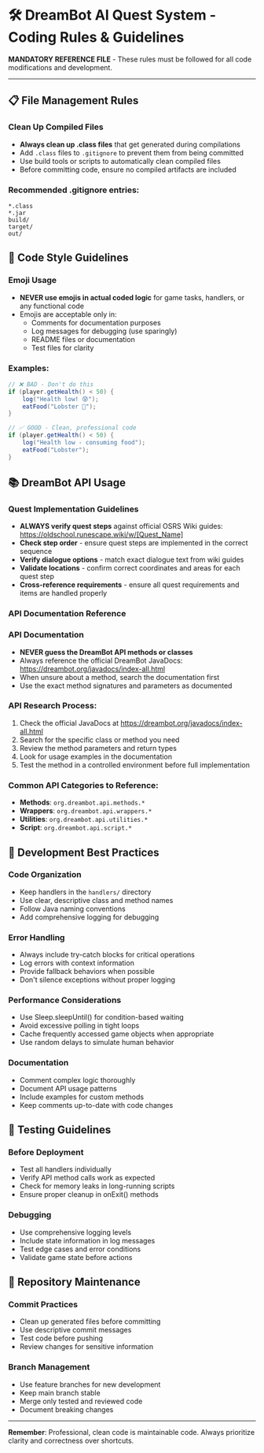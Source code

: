 # 🛠️ DreamBot AI Quest System - Coding Rules & Guidelines

**MANDATORY REFERENCE FILE** - These rules must be followed for all code modifications and development.

---

## 📋 File Management Rules

### Clean Up Compiled Files
- **Always clean up .class files** that get generated during compilations
- Add `.class` files to `.gitignore` to prevent them from being committed
- Use build tools or scripts to automatically clean compiled files
- Before committing code, ensure no compiled artifacts are included

### Recommended .gitignore entries:
```
*.class
*.jar
build/
target/
out/
```

## 🎨 Code Style Guidelines

### Emoji Usage
- **NEVER use emojis in actual coded logic** for game tasks, handlers, or any functional code
- Emojis are acceptable only in:
  - Comments for documentation purposes
  - Log messages for debugging (use sparingly)
  - README files or documentation
  - Test files for clarity

### Examples:
```java
// ❌ BAD - Don't do this
if (player.getHealth() < 50) {
    log("Health low! 😰");
    eatFood("Lobster 🦞");
}

// ✅ GOOD - Clean, professional code
if (player.getHealth() < 50) {
    log("Health low - consuming food");
    eatFood("Lobster");
}
```

## 📚 DreamBot API Usage

### Quest Implementation Guidelines
- **ALWAYS verify quest steps** against official OSRS Wiki guides: https://oldschool.runescape.wiki/w/[Quest_Name]
- **Check step order** - ensure quest steps are implemented in the correct sequence
- **Verify dialogue options** - match exact dialogue text from wiki guides
- **Validate locations** - confirm correct coordinates and areas for each quest step
- **Cross-reference requirements** - ensure all quest requirements and items are handled properly

### API Documentation Reference

### API Documentation
- **NEVER guess the DreamBot API methods or classes**
- Always reference the official DreamBot JavaDocs: https://dreambot.org/javadocs/index-all.html
- When unsure about a method, search the documentation first
- Use the exact method signatures and parameters as documented

### API Research Process:
1. Check the official JavaDocs at https://dreambot.org/javadocs/index-all.html
2. Search for the specific class or method you need
3. Review the method parameters and return types
4. Look for usage examples in the documentation
5. Test the method in a controlled environment before full implementation

### Common API Categories to Reference:
- **Methods**: `org.dreambot.api.methods.*`
- **Wrappers**: `org.dreambot.api.wrappers.*`
- **Utilities**: `org.dreambot.api.utilities.*`
- **Script**: `org.dreambot.api.script.*`

## 🚀 Development Best Practices

### Code Organization
- Keep handlers in the `handlers/` directory
- Use clear, descriptive class and method names
- Follow Java naming conventions
- Add comprehensive logging for debugging

### Error Handling
- Always include try-catch blocks for critical operations
- Log errors with context information
- Provide fallback behaviors when possible
- Don't silence exceptions without proper logging

### Performance Considerations
- Use Sleep.sleepUntil() for condition-based waiting
- Avoid excessive polling in tight loops
- Cache frequently accessed game objects when appropriate
- Use random delays to simulate human behavior

### Documentation
- Comment complex logic thoroughly
- Document API usage patterns
- Include examples for custom methods
- Keep comments up-to-date with code changes

## 🧪 Testing Guidelines

### Before Deployment
- Test all handlers individually
- Verify API method calls work as expected
- Check for memory leaks in long-running scripts
- Ensure proper cleanup in onExit() methods

### Debugging
- Use comprehensive logging levels
- Include state information in log messages
- Test edge cases and error conditions
- Validate game state before actions

## 🔧 Repository Maintenance

### Commit Practices
- Clean up generated files before committing
- Use descriptive commit messages
- Test code before pushing
- Review changes for sensitive information

### Branch Management
- Use feature branches for new development
- Keep main branch stable
- Merge only tested and reviewed code
- Document breaking changes

---

**Remember**: Professional, clean code is maintainable code. Always prioritize clarity and correctness over shortcuts.